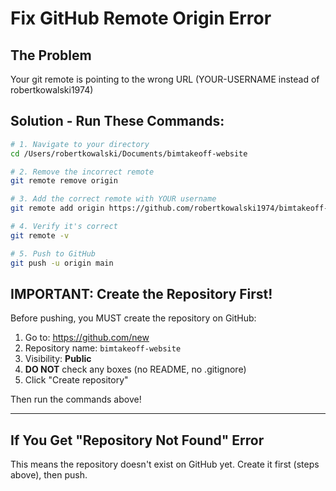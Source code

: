 # Fix GitHub Remote Origin Error

## The Problem
Your git remote is pointing to the wrong URL (YOUR-USERNAME instead of robertkowalski1974)

## Solution - Run These Commands:

```bash
# 1. Navigate to your directory
cd /Users/robertkowalski/Documents/bimtakeoff-website

# 2. Remove the incorrect remote
git remote remove origin

# 3. Add the correct remote with YOUR username
git remote add origin https://github.com/robertkowalski1974/bimtakeoff-website.git

# 4. Verify it's correct
git remote -v

# 5. Push to GitHub
git push -u origin main
```

## IMPORTANT: Create the Repository First!

Before pushing, you MUST create the repository on GitHub:

1. Go to: https://github.com/new
2. Repository name: `bimtakeoff-website`
3. Visibility: **Public**
4. **DO NOT** check any boxes (no README, no .gitignore)
5. Click "Create repository"

Then run the commands above!

---

## If You Get "Repository Not Found" Error

This means the repository doesn't exist on GitHub yet. Create it first (steps above), then push.
